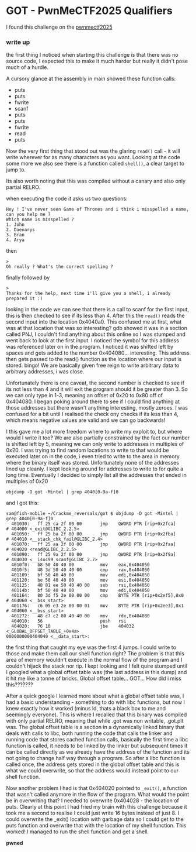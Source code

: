 # GOT - PwnMeCTF2025 Qualifiers

I found this challenge on the [pwnmectf2025](https://github.com/Phreaks-2600/PwnMeCTF-2025-quals/tree/main/Pwn)

### write up

the first thing I noticed when starting this challenge is that there was no source code, I expected this to make it much harder but really it didn't pose much of a hurdle.

A cursory glance at the assembly in main showed these function calls:

- puts
- puts
- fwrite
- scanf
- puts
- puts
- fwrite
- read
- puts

Now the very first thing that stood out was the glaring `read()` call - it will write wherever for as many characters as you want.
Looking at the code some more we also see there is a function called `shell()`, a clear target to jump to.

Its also worth noting that this was compiled without a canary and also only partial RELRO.

when executing the code it asks us two questions:

```
Hey ! I've never seen Game of Thrones and i think i misspelled a name, can you help me ?
Which name is misspelled ?
1. John
2. Daenarys
3. Bran
4. Arya
```

then
```
>
Oh really ? What's the correct spelling ?
```

finally followed by
```
>
Thanks for the help, next time i'll give you a shell, i already prepared it :)
```
looking in the code we can see that there is a call to scanf for the first input, this is then checked to see if its less than 4. After this the `read()` reads the second input into the location 0x4040a0. This confused me at first, what was at that location that was so interesting? gdb showed it was in a section called PNJ, I couldn't find anything about this online so I was stumped and went back to look at the first input. I noticed the symbol for this address was referenced later on in the program. I noticed it was shifted left by spaces and gets added to the number 0x404080... interesting. This address then gets passed to the read() function as the location where our input is stored. bingo! We are basically given free reign to write arbitrary data to arbitrary addresses, i was close.

Unfortunately there is one caveat, the second number is checked to see if its not less than 4 and it will exit the program should it be greater than 3. So we can only type in 1-3, meaning an offset of 0x20 to 0x80 off of 0x404080. I began poking around there to see if I could find anything at those addresses but there wasn't anything interesting, mostly zeroes. I was confused for a bit until I realised the check ony checks if its less than 4, which means negative values are valid and we can go backwards!

I this gave me a lot more freedom where to write my exploit to, but where would I write it too? We are also partially constrained by the fact our number is shifted left by 5, meaning we can only write to addresses in multiples of 0x20. I was trying to find random locations to write to that would be executed later on in the code, i even tried to write to the area in memory where the binary itself was stored. Unfortunately none of the addresses lined up cleanly. I kept looking around for addresses to write to for quite a long time. Eventually I decided to simply list all the addresses that ended in multiples of 0x20

`objdump -D got -Mintel | grep 4040[0-9a-f]0`

and I got this:
```
sam@fish-mobile ~/Crackme_reversals/got $ objdump -D got -Mintel | grep 4040[0-9a-f]0
  401030:	ff 25 ca 2f 00 00    	jmp    QWORD PTR [rip+0x2fca]        # 404000 <_exit@GLIBC_2.2.5>
  401050:	ff 25 ba 2f 00 00    	jmp    QWORD PTR [rip+0x2fba]        # 404010 <__stack_chk_fail@GLIBC_2.4>
  401070:	ff 25 aa 2f 00 00    	jmp    QWORD PTR [rip+0x2faa]        # 404020 <read@GLIBC_2.2.5>
  401090:	ff 25 9a 2f 00 00    	jmp    QWORD PTR [rip+0x2f9a]        # 404030 <__isoc99_scanf@GLIBC_2.7>
  4010f0:	b8 50 40 40 00       	mov    eax,0x404050
  4010f5:	48 3d 50 40 40 00    	cmp    rax,0x404050
  401109:	bf 50 40 40 00       	mov    edi,0x404050
  401120:	be 50 40 40 00       	mov    esi,0x404050
  401125:	48 81 ee 50 40 40 00 	sub    rsi,0x404050
  40114b:	bf 50 40 40 00       	mov    edi,0x404050
  401164:	80 3d f5 2e 00 00 00 	cmp    BYTE PTR [rip+0x2ef5],0x0        # 404060 <__bss_start>
  401176:	c6 05 e3 2e 00 00 01 	mov    BYTE PTR [rip+0x2ee3],0x1        # 404060 <__bss_start>
  401272:	48 c7 c2 80 40 40 00 	mov    rdx,0x404080
  404010:	56                   	push   rsi
  404020:	76 10                	jbe    404032 <_GLOBAL_OFFSET_TABLE_+0x4a>
0000000000404040 <__data_start>:

```
the first thing that caught my eye was the first 4 jumps. I could write to those and make them call our shell function right? The problem is that this area of memory wouldn't execute in the normal flow of the program and I couldn't hijack the stack nor rip. I kept looking and I felt quire stumped until I googled what a global offset table was (the last address in this dump) and it hit me like a tonne of bricks. Global offset table... GOT... How did i miss this???????

After a quick google I learned more about what a global offset table was, I had a basic understanding - something to do with libc functions, but now I knew exactly how it worked (minus ld, thats a black box to me and seemingly everyone). This is where I recalled that this binary was compiled with only partial RELRO, meaning that while .got was non writable, .got.plt was. The global offset table is a section in a dynamically linked binary that deals with calls to libc, both running the code that calls the linker and running code that stores cached function calls, basically the first time a libc function is called, it needs to be linked by the linker but subsequent times it can be called directly as we already have the address of the function and its not going to change half way through a program. So after a libc function is called once, the address gets stored in the global offset table and this is what we could overwrite, so that the address would instead point to our shell function.

Now another problem I had is that 0x404020 pointed to `_exit()`, a function that wasn't called anymore in the flow of the program. What would the point be in overwriting that? I needed to overwrite 0x404028 - the location of puts. Clearly at this point I had fried my brain with this challenge because it took me a second to realise I could just write 16 bytes instead of just 8. I could overwrite the _exit() location with garbage data so I could get to the puts function and overwrite that with the location of my shell function. This worked! I managed to run the shell function and get a shell.

**pwned**

